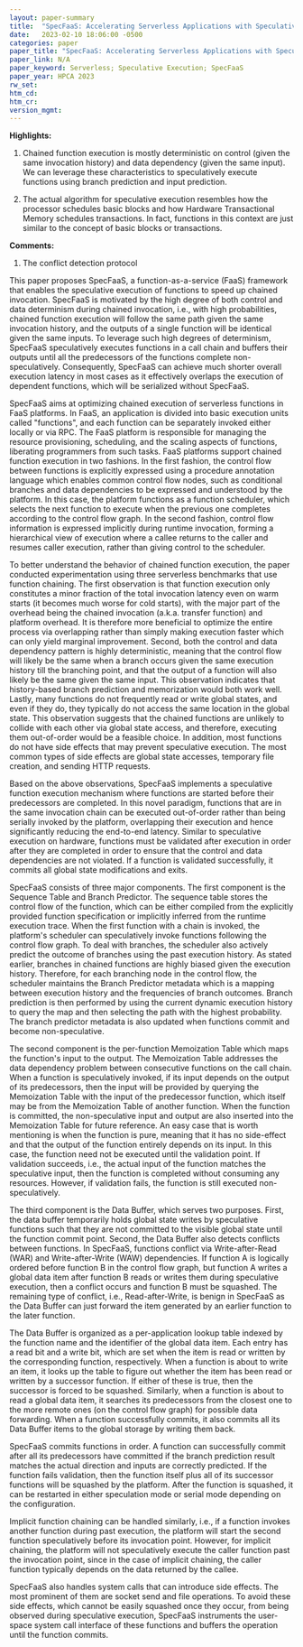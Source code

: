 ```yaml
---
layout: paper-summary
title:  "SpecFaaS: Accelerating Serverless Applications with Speculative Function Execution"
date:   2023-02-10 18:06:00 -0500
categories: paper
paper_title: "SpecFaaS: Accelerating Serverless Applications with Speculative Function Execution"
paper_link: N/A
paper_keyword: Serverless; Speculative Execution; SpecFaaS
paper_year: HPCA 2023
rw_set:
htm_cd:
htm_cr:
version_mgmt:
---
```


**Highlights:**

1. Chained function execution is mostly deterministic on control (given the same invocation history) and data 
dependency (given the same input). We can leverage these characteristics to speculatively execute functions using
branch prediction and input prediction. 

2. The actual algorithm for speculative execution resembles how the processor schedules basic blocks and how
Hardware Transactional Memory schedules transactions. In fact, functions in this context are just similar to
the concept of basic blocks or transactions.

**Comments:**

1. The conflict detection protocol

This paper proposes SpecFaaS, a function-as-a-service (FaaS) framework that enables the speculative execution of 
functions to speed up chained invocation. SpecFaaS is motivated by the high degree of both control and data 
determinism during chained invocation, i.e., with high probabilities, chained function execution will
follow the same path given the same invocation history, and the outputs of a single function will be identical
given the same inputs. To leverage such high degrees of determinism, SpecFaaS speculatively executes functions in
a call chain and buffers their outputs until all the predecessors of the functions complete non-speculatively.
Consequently, SpecFaaS can achieve much shorter overall execution latency in most cases as it effectively overlaps
the execution of dependent functions, which will be serialized without SpecFaaS.

SpecFaaS aims at optimizing chained execution of serverless functions in FaaS platforms. In FaaS, an application
is divided into basic execution units called "functions", and each function can be separately invoked either locally
or via RPC. The FaaS platform is responsible for managing the resource provisioning, scheduling, and the scaling
aspects of functions, liberating programmers from such tasks. FaaS platforms support chained function execution
in two fashions. In the first fashion, the control flow between functions is explicitly expressed using a procedure
annotation language which enables common control flow nodes, such as conditional branches and data dependencies to
be expressed and understood by the platform. In this case, the platform functions as a function scheduler, which
selects the next function to execute when the previous one completes according to the control flow graph.
In the second fashion, control flow information is expressed implicitly during runtime invocation, forming a 
hierarchical view of execution where a callee returns to the caller and resumes caller execution, rather than
giving control to the scheduler. 

To better understand the behavior of chained function execution, the paper conducted experimentation using three
serverless benchmarks that use function chaining. The first observation is that function execution only constitutes 
a minor fraction of the total invocation latency even on warm starts (it becomes much worse for cold starts), with the
major part of the overhead being the chained invocation (a.k.a. transfer function) and platform overhead. It is 
therefore more beneficial to optimize the entire process via overlapping rather than simply making execution faster
which can only yield marginal improvement. 
Second, both the control and data dependency pattern is highly deterministic, meaning that the control flow will likely
be the same when a branch occurs given the same execution history till the branching point, and that the output of a
function will also likely be the same given the same input. 
This observation indicates that history-based branch prediction and memorization would both work well.
Lastly, many functions do not frequently read or write global states, and even if they do, they typically
do not access the same location in the global state.
This observation suggests that the chained functions are unlikely to collide with each other via global state
access, and therefore, executing them out-of-order would be a feasible choice.
In addition, most functions do not have side effects that may prevent speculative execution. The most common types
of side effects are global state accesses, temporary file creation, and sending HTTP requests. 

Based on the above observations, SpecFaaS implements a speculative function execution mechanism where functions are
started before their predecessors are completed. In this novel paradigm, functions that are in the same invocation
chain can be executed out-of-order rather than being serially invoked by the platform, overlapping their execution
and hence significantly reducing the end-to-end latency. Similar to speculative execution on hardware, functions
must be validated after execution in order after they are completed in order to ensure that the control and 
data dependencies are not violated. If a function is validated successfully, it commits all global state modifications 
and exits.

SpecFaaS consists of three major components. The first component is the Sequence Table and Branch Predictor.
The sequence table stores the control flow of the function, which can be either compiled from the explicitly provided
function specification or implicitly inferred from the runtime execution trace. When the first function with a chain
is invoked, the platform's scheduler can speculatively invoke functions following the control flow graph. 
To deal with branches, the scheduler also actively predict the outcome of branches using the past execution history.
As stated earlier, branches in chained functions are highly biased given the execution history. Therefore, for 
each branching node in the control flow, the scheduler maintains the Branch Predictor metadata which is
a mapping between execution history and the frequencies of branch outcomes. Branch prediction is then performed 
by using the current dynamic execution history to query the map and then selecting the path with the highest 
probability. The branch predictor metadata is also updated when functions commit and become non-speculative.

The second component is the per-function Memoization Table which maps the function's input to the output. 
The Memoization Table addresses the data dependency problem between consecutive functions on the call chain.
When a function is speculatively invoked, if its input depends on the output of its predecessors, then the 
input will be provided by querying the Memoization Table with the input of the predecessor function, which
itself may be from the Memoization Table of another function.
When the function is committed, the non-speculative input and output are also inserted into the Memoization Table 
for future reference.
An easy case that is worth mentioning is when the function is pure, meaning that it has no side-effect and that the 
output of the function entirely depends on its input. In this case, the function need not be executed until the 
validation point. If validation succeeds, i.e., the actual input of the function matches the speculative input,
then the function is completed without consuming any resources. However, if validation fails, the function is 
still executed non-speculatively.

The third component is the Data Buffer, which serves two purposes. First, the data buffer temporarily holds global
state writes by speculative functions such that they are not committed to the visible global state until the
function commit point. Second, the Data Buffer also detects conflicts between functions. In SpecFaaS, functions conflict
via Write-after-Read (WAR) and Write-after-Write (WAW) dependencies. If function A is logically ordered before 
function B in the control flow graph, but function A writes a global data item after function B reads or writes them 
during speculative execution, then a conflict occurs and function B must be squashed.
The remaining type of conflict, i.e., Read-after-Write, is benign in SpecFaaS as the Data Buffer can just forward 
the item generated by an earlier function to the later function.

The Data Buffer is organized as a per-application lookup table indexed by the function name and the identifier of 
the global data item. Each entry has a read bit and a write bit, which are set when the item is read or written by
the corresponding function, respectively. When a function is about to write an item, it looks up the table 
to figure out whether the item has been read or written by a successor function. If either of these is true, then 
the successor is forced to be squashed. Similarly, when a function is about to read a global data item, it searches
its predecessors from the closest one to the more remote ones (on the control flow graph) for possible data 
forwarding. When a function successfully commits, it also commits all its Data Buffer items to the global storage
by writing them back.

SpecFaaS commits functions in order. A function can successfully commit after all its predecessors have committed
if the branch prediction result matches the actual direction and inputs are correctly predicted.
If the function fails validation, then the function itself plus all of its successor functions will be squashed by the 
platform. After the function is squashed, it can be restarted in either speculation mode or serial mode depending
on the configuration.

Implicit function chaining can be handled similarly, i.e., if a function invokes another function during past 
execution, the platform will start the second function speculatively before its invocation point. 
However, for implicit chaining, the platform will not speculatively execute the caller function past the 
invocation point, since in the case of implicit chaining, the caller function typically depends on the 
data returned by the callee.

SpecFaaS also handles system calls that can introduce side effects. The most prominent of them are socket send
and file operations. To avoid these side effects, which cannot be easily squashed once they occur, from being 
observed during speculative execution, SpecFaaS instruments the user-space system call interface of these functions 
and buffers the operation until the function commits. 
